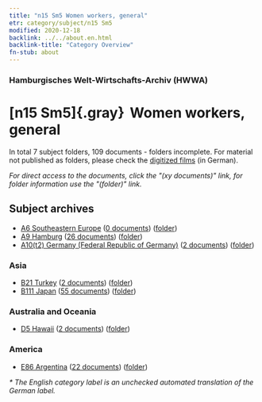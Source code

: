 ```yaml
---
title: "n15 Sm5 Women workers, general"
etr: category/subject/n15 Sm5
modified: 2020-12-18
backlink: ../../about.en.html
backlink-title: "Category Overview"
fn-stub: about
---
```


### Hamburgisches Welt-Wirtschafts-Archiv (HWWA)
# [n15 Sm5]{.gray}&#8201; Women workers, general&#160; 





In total 7 subject folders, 109 documents - folders incomplete.
For material not published as folders, please check the [digitized films](/film/h1_sh) (in German).

_For direct access to the documents, click the "(xy documents)" link, for folder information use the "(folder)" link._

## Subject archives


- [A6 Southeastern Europe](../../../geo/about.en.html#A6) (<a href="https://dfg-viewer.de/show/?tx_dlf[id]=https://pm20.zbw.eu/mets/sh/1409xx/140900/1451xx/145166/public.mets.en.xml" target="_blank">0 documents</a>) ([folder](http://purl.org/pressemappe20/folder/sh/140900,145166))
- [A9 Hamburg](../../../geo/about.en.html#A9) (<a href="https://dfg-viewer.de/show/?tx_dlf[id]=https://pm20.zbw.eu/mets/sh/1409xx/140905/1451xx/145166/public.mets.en.xml" target="_blank">26 documents</a>) ([folder](http://purl.org/pressemappe20/folder/sh/140905,145166))
- [A10(t2) Germany (Federal Republic of Germany)](../../../geo/about.en.html#A10(t2)) (<a href="https://dfg-viewer.de/show/?tx_dlf[id]=https://pm20.zbw.eu/mets/sh/1872xx/187232/1451xx/145166/public.mets.en.xml" target="_blank">2 documents</a>) ([folder](http://purl.org/pressemappe20/folder/sh/187232,145166))

### Asia

- [B21 Turkey](../../../geo/about.en.html#B21) (<a href="https://dfg-viewer.de/show/?tx_dlf[id]=https://pm20.zbw.eu/mets/sh/1411xx/141111/1451xx/145166/public.mets.en.xml" target="_blank">2 documents</a>) ([folder](http://purl.org/pressemappe20/folder/sh/141111,145166))
- [B111 Japan](../../../geo/about.en.html#B111) (<a href="https://dfg-viewer.de/show/?tx_dlf[id]=https://pm20.zbw.eu/mets/sh/1412xx/141272/1451xx/145166/public.mets.en.xml" target="_blank">55 documents</a>) ([folder](http://purl.org/pressemappe20/folder/sh/141272,145166))

### Australia and Oceania

- [D5 Hawaii](../../../geo/about.en.html#D5) (<a href="https://dfg-viewer.de/show/?tx_dlf[id]=https://pm20.zbw.eu/mets/sh/1415xx/141595/1451xx/145166/public.mets.en.xml" target="_blank">2 documents</a>) ([folder](http://purl.org/pressemappe20/folder/sh/141595,145166))

### America

- [E86 Argentina](../../../geo/about.en.html#E86) (<a href="https://dfg-viewer.de/show/?tx_dlf[id]=https://pm20.zbw.eu/mets/sh/1416xx/141692/1451xx/145166/public.mets.en.xml" target="_blank">22 documents</a>) ([folder](http://purl.org/pressemappe20/folder/sh/141692,145166))


_* The English category label is an unchecked automated translation of the German label._

